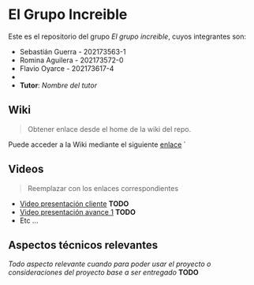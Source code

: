 # El Grupo Increible

Este es el repositorio del grupo *El grupo increible*, cuyos integrantes son:

* Sebastián Guerra - 202173563-1
* Romina Aguilera - 202173572-0
* Flavio Oyarce - 202173617-4
* 
* **Tutor**: *Nombre del tutor*

## Wiki

> Obtener enlace desde el home de la wiki del repo.

Puede acceder a la Wiki mediante el siguiente [enlace](https://github.com/sebastianguerra/GRP-ElGrupoIncreible-2024-PROYINF/wiki)
`

## Videos

> Reemplazar con los enlaces correspondientes

* [Video presentación cliente](https://www.youtube.com) **TODO**
* [Video presentación avance 1](https://www.youtube.com/) **TODO**
* Etc ...

## Aspectos técnicos relevantes

*Todo aspecto relevante cuando para poder usar el proyecto o consideraciones del proyecto base a ser entregado* **TODO**
